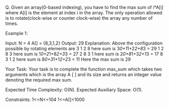 Q. Given an array(0-based indexing), you have to find the max sum of i\*A[i] where A[i] is the element at index i in the array. The only operation allowed is to rotate(clock-wise or counter clock-wise) the array any number of times.

Example 1:

Input:
N = 4
A[] = {8,3,1,2}
Output: 29
Explanation: Above the configuration
possible by rotating elements are
3 1 2 8 here sum is 3*0+1*1+2*2+8*3 = 29
1 2 8 3 here sum is 1*0+2*1+8*2+3*3 = 27
2 8 3 1 here sum is 2*0+8*1+3*2+1*3 = 17
8 3 1 2 here sum is 8*0+3*1+1*2+2*3 = 11
Here the max sum is 29

Your Task:
Your task is to complete the function max_sum which takes two arguments which is the array A [ ] and its size and returns an integer value denoting the required max sum.

Expected Time Complexity: O(N).
Expected Auxiliary Space: O(1).

Constraints:
1<=N<=104
1<=A[]<1000
